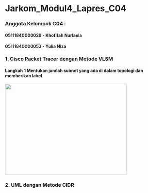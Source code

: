 # Jarkom_Modul4_Lapres_C04

### Anggota Kelompok C04 :
#### 05111840000029 - Khofifah Nurlaela
#### 05111840000053 - Yulia Niza

### 1. Cisco Packet Tracer dengan Metode VLSM

#### Langkah 1 Mentukan jumlah subnet yang ada di dalam topologi dan memberikan label

<img src="dhcp/Picture1.png" width="400" height="300">






### 2. UML dengan Metode CIDR
